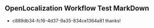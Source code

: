 ## OpenLocalization Workflow Test MarkDown
* c889db34-fc16-4d37-9a35-834ce1364a81 thanks!

<!--HONumber=Aug16_HO3-->


